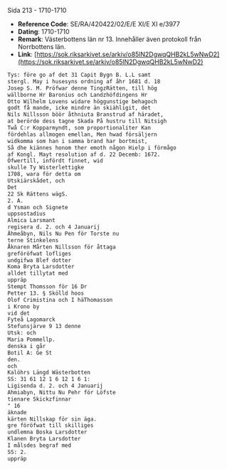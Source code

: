 Sida 213 - 1710-1710

- **Reference Code**: SE/RA/420422/02/E/E XI/E XI e/3977
- **Dating**: 1710-1710
- **Remark**: Västerbottens län nr 13. Innehåller även protokoll från Norrbottens län.
- **Link**: [https://sok.riksarkivet.se/arkiv/o85lN2DgwqQHB2kL5wNwD2](https://sok.riksarkivet.se/arkiv/o85lN2DgwqQHB2kL5wNwD2)

```txt linenums="1"
Tys: före go af det 31 Capit Bygn B. L.L samt
stergl. May i husesyns ordning af åhr 1681 d. 18
Josep S. M. Pröfwar denne TingzRätten, till hög
wällborne Hr Baronius och Landzhöfdingens Hr
Otto Wilhelm Lovens widare höggunstige behagoch
godt få mande, icke mindre än skiähligit, det
Nils Nillsson böör åthniuta Branstrud af häradet,
at berörde dess tagne Skada På hustru till Nitsigh
Twå C:r Kopparmyndt, som proportionaliter Kan
fördehlas allmogen emellan, Men hwad försäljern
widkomma som han i samma brand har bortmist,
Så dhe kiännes honom ther emoth någon Hielp i förmågo
af Kongl. Mayt resolution af d. 22 Decemb: 1672.
Öfwertill, infördt finnet, wid
skulle Ty Wisterlettigke
1708, wara för detta om
Utskiärskådet, och
Det
22 Sk Rättens wägS.
2. A.
d Ysman och Signete
uppsostadius
Almica Larsmant
regisera d. 2. och 4 Januarij
Ähmeåbyn, Nils Nu Pen för Torste nu
terne Stinkelens
Åknaren Mårten Nillsson för åttaga
greföröfwat lofliges
undgifwa Blef dotter
Koma Bryta Larsdotter
alldet tillytat med
uppräp
Stempt Thomsson för 16 Dr
Petter 13. § Skölld hoos
Olof Crimistina och I häThomasson
i Krono by
vid det
Fyteå Lagomarck
Stefunsjärve 9 13 denne
Utsk: och
Maria Pommellp.
denska i går
Botil A: Ge St
den.
och
Kalöhrs Längd Wästerbotten
SS: 31 61 12 1 6 12 1 6 1:
Ligisenda d. 2. och 4 Januarij
Ahmiabyn, Nittu Nu Pehr för Löfste
tienare Skickzfinnar
" 16
äknade
kärten Nillskap för sin äga.
gre föröfwat till skilliges
undlemna Boska Larsdotter
Klanen Bryta Larsdotter
I målsdes begraf med
SS: 2.
uppräp
```
